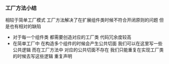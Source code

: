 ### 工厂方法小结

相较于简单工厂模式 工厂方法解决了在扩展组件类时候不符合开闭原则的问题 但是也有相对的缺陷

- 对于每一个组件类 都需要创造对应的工厂类 代码冗余度较高
- 在简单工厂中 在构造多个组件的时候会产生公共切面 我们可以在这里写一些公共逻辑 而在工厂方法中 对应的公共切面不存在 我们只能重复在实现工厂类的时候去写这些逻辑 重复声明
